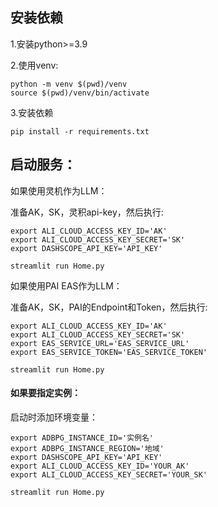 ## 安装依赖

1.安装python>=3.9

2.使用venv:

```shell
python -m venv $(pwd)/venv
source $(pwd)/venv/bin/activate    
```

3.安装依赖

```shell
pip install -r requirements.txt
```

## 启动服务：

如果使用灵机作为LLM：

准备AK，SK，灵积api-key，然后执行:

```shell
export ALI_CLOUD_ACCESS_KEY_ID='AK' 
export ALI_CLOUD_ACCESS_KEY_SECRET='SK'
export DASHSCOPE_API_KEY='API_KEY'

streamlit run Home.py
```

如果使用PAI EAS作为LLM：

准备AK，SK，PAI的Endpoint和Token，然后执行:

```shell
export ALI_CLOUD_ACCESS_KEY_ID='AK' 
export ALI_CLOUD_ACCESS_KEY_SECRET='SK'
export EAS_SERVICE_URL='EAS_SERVICE_URL'
export EAS_SERVICE_TOKEN='EAS_SERVICE_TOKEN'

streamlit run Home.py
```


#### 如果要指定实例：

启动时添加环境变量：

```shell
export ADBPG_INSTANCE_ID='实例名' 
export ADBPG_INSTANCE_REGION='地域'
export DASHSCOPE_API_KEY='API_KEY'
export ALI_CLOUD_ACCESS_KEY_ID='YOUR_AK'
export ALI_CLOUD_ACCESS_KEY_SECRET='YOUR_SK'

streamlit run Home.py
```
